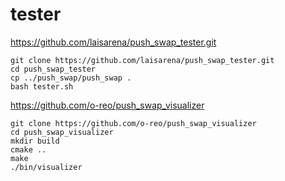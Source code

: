 # tester
https://github.com/laisarena/push_swap_tester.git

```shell
git clone https://github.com/laisarena/push_swap_tester.git
cd push_swap_tester
cp ../push_swap/push_swap .
bash tester.sh
```

https://github.com/o-reo/push_swap_visualizer

```shell
git clone https://github.com/o-reo/push_swap_visualizer
cd push_swap_visualizer
mkdir build
cmake ..
make
./bin/visualizer
```
